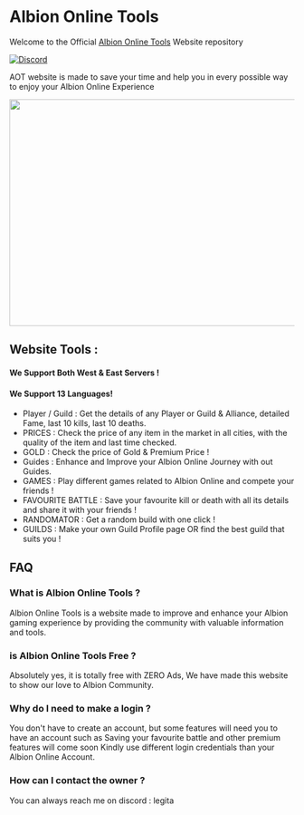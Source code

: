 # Albion Online Tools
Welcome to the Official [Albion Online Tools](https://albiononlinetools.com/) Website repository

[![Discord](https://img.shields.io/discord/1095372949718048771?color=660033&label=Discord&logo=discord&logoColor=white&style=flat)](https://discord.gg/7pv5b8XWVy)

AOT website is made to save your time and help you in every possible way to enjoy your Albion Online Experience

<p align="center" align='right'>
  <img src="https://github.com/LegitaDev/AlbionOnlineTools/assets/50632062/6effd36d-bc49-4796-b544-14c4a31654db" width="600" height="400" />
</p>

## Website Tools : 
#### We Support Both West & East Servers !
#### We Support 13 Languages!
- Player / Guild : Get the details of any Player or Guild & Alliance, detailed Fame, last 10 kills, last 10 deaths.
- PRICES : Check the price of any item in the market in all cities, with the quality of the item and last time checked.
- GOLD : Check the price of Gold & Premium Price !
- Guides : Enhance and Improve your Albion Online Journey with out Guides.
- GAMES : Play different games related to Albion Online and compete your friends !
- FAVOURITE BATTLE : Save your favourite kill or death with all its details and share it with your friends !
- RANDOMATOR : Get a random build with one click !
- GUILDS : Make your own Guild Profile page OR find the best guild that suits you !

## FAQ
### What is Albion Online Tools ?
  Albion Online Tools is a website made to improve and enhance your Albion gaming experience by providing the community with valuable information and tools.
### is Albion Online Tools Free ?
Absolutely yes, it is totally free with ZERO Ads, We have made this website to show our love to Albion Community.
### Why do I need to make a login ?
  You don't have to create an account, but some features will need you to have an account such as Saving your favourite battle and other premium features will come soon
Kindly use different login credentials than your Albion Online Account.
### How can I contact the owner ?
  You can always reach me on discord : legita
